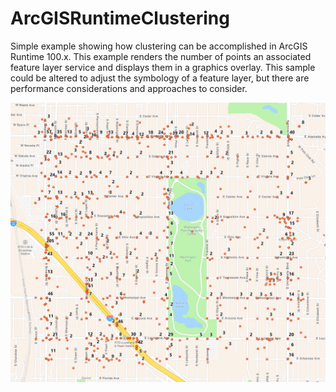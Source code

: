 # ArcGISRuntimeClustering

Simple example showing how clustering can be accomplished in ArcGIS Runtime 100.x. This example renders the number of points an associated feature layer service and displays them in a graphics overlay. This sample could be altered to adjust the symbology of a feature layer, but there are performance considerations and approaches to consider.

![screenshot](./screenshot.png)



